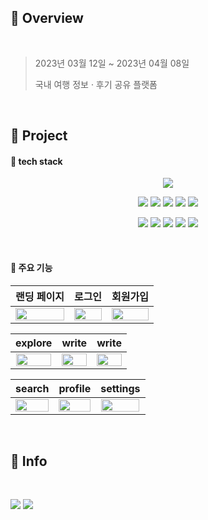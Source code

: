 ## 🚎 Overview

<br/>

> 2023년 03월 12일 ~ 2023년 04월 08일
> 
> 국내 여행 정보 · 후기 공유 플랫폼

<br/>

## 🚎 Project

#### 💚 tech stack

<div align="center">
<img src="https://user-images.githubusercontent.com/111720709/230716399-86a7d31f-20d0-4640-9aaf-97ef8d2afa30.png"/>

<br/>

<img src="https://img.shields.io/badge/TypeScript-3178C6?style=for-the-badge&logo=TypeScript&logoColor=white"/> <img src="https://img.shields.io/badge/React-61DAFB?style=for-the-badge&logo=React&logoColor=white"/> <img src="https://img.shields.io/badge/NextJS-000000?style=for-the-badge&logo=nextdotjs&logoColor=white"/> <img src="https://img.shields.io/badge/Redux Toolkit-764ABC?style=for-the-badge&logo=Redux&logoColor=white"/> <img src="https://img.shields.io/badge/Redux Persist-764ABC?style=for-the-badge&logo=Redux&logoColor=white"/>

<img src="https://img.shields.io/badge/Chakra UI-319795?style=for-the-badge&logo=chakraui&logoColor=white"/> <img src="https://img.shields.io/badge/Styled Components-DB7093?style=for-the-badge&logo=styledcomponents&logoColor=white"/> <img src="https://img.shields.io/badge/Vercel-000000?style=for-the-badge&logo=vercel&logoColor=white"/> <img src="https://img.shields.io/badge/Github Actions-2088FF?style=for-the-badge&logo=githubactions&logoColor=white"/> <img src="https://img.shields.io/badge/Firebase-FFCA28?style=for-the-badge&logo=firebase&logoColor=white"/>
</div>

<br/>

#### 💚 주요 기능

|랜딩 페이지|로그인|회원가입|
|:---:|:---:|:---:|
|<img src="https://user-images.githubusercontent.com/111720709/230725703-971937b0-0aba-4aae-9ceb-f08045bbd3a2.gif" width="100%"/>|<img src="https://user-images.githubusercontent.com/111720709/230725785-3c51369d-4014-49c6-ac4a-ae02918f5fba.gif" width="100%"/>|<img src="https://user-images.githubusercontent.com/111720709/230725788-c53e4544-e199-427e-b2d1-a01e62c31670.gif" width="100%"/>|

|explore|write|write|
|:---:|:---:|:---:|
|<img src="https://user-images.githubusercontent.com/111720709/230725939-fa60e3ba-134c-4b9e-8b00-06bc424b4b19.gif" width="98%"/>|<img src="https://user-images.githubusercontent.com/111720709/230726054-3f35ba3f-5787-4105-a6cb-ac7cfe8cfb55.gif" width="100%"/>|<img src="https://user-images.githubusercontent.com/111720709/230726059-d3fd6d2a-ed06-4d36-b0e6-6e1640e26701.gif" width="100%"/>|


|search|profile|settings|
|:---:|:---:|:---:|
|<img src="https://user-images.githubusercontent.com/111720709/230725943-c0941d35-dd17-4a75-8cb0-de04dfa99ef2.gif" width="100%"/>|<img src="https://user-images.githubusercontent.com/111720709/230726204-b4766e52-324e-4fb9-ad23-16dd12f9ec9f.gif" width="100%"/>|<img src="https://user-images.githubusercontent.com/111720709/230726208-8d65c106-2a53-45dc-8276-d23ee4dd9083.gif" width="98%"/>|

<br/>

## 🚎 Info

<br/>

<a href="https://trustmitt.notion.site/wheregram-1d19d37a91224cdbacf4536c15dae1a7"><img src="https://img.shields.io/badge/notion-black?style=for-the-badge&logo=notion&logoColor=white"/></a> <a href="https://youtu.be/mvstnRezdwQ"><img src="https://img.shields.io/badge/youtube-red?style=for-the-badge&logo=youtube&logoColor=white"/></a>
